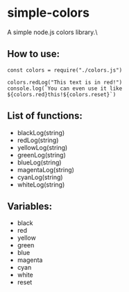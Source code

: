 # simple-colors
A simple node.js colors library.\

## How to use:
```
const colors = require("./colors.js")

colors.redLog("This text is in red!")
console.log(`You can even use it like ${colors.red}this!${colors.reset}`)
```
## List of functions:
 - blackLog(string)
 - redLog(string)
 - yellowLog(string)
 - greenLog(string)
 - blueLog(string)
 - magentaLog(string)
 - cyanLog(string)
 - whiteLog(string)
## Variables:
 - black
 - red
 - yellow
 - green
 - blue
 - magenta
 - cyan
 - white
 - reset

